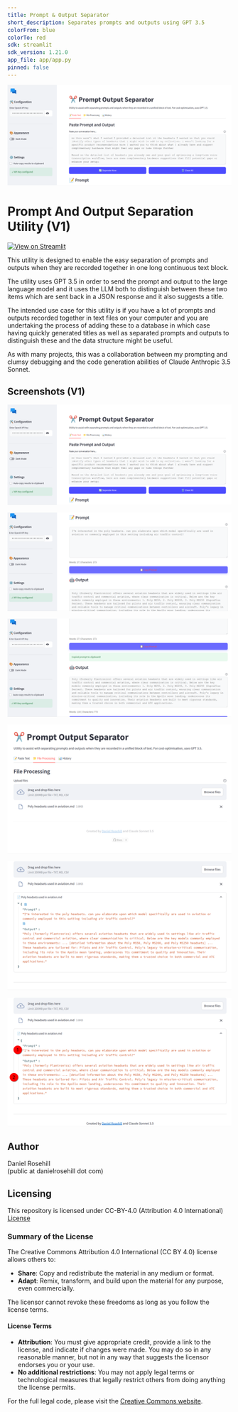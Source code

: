 ```yaml
---
title: Prompt & Output Separator
short_description: Separates prompts and outputs using GPT 3.5
colorFrom: blue
colorTo: red
sdk: streamlit
sdk_version: 1.21.0
app_file: app/app.py
pinned: false
---
```


![alt text](screenshots/v1/1.png)

# Prompt And Output Separation Utility (V1)

[![View on Streamlit](https://img.shields.io/badge/View_on-Streamlit-FF4B4B)]( https://prompt-output-separator.streamlit.app/)


This utility is designed to enable the easy separation of prompts and outputs when they are recorded together in one long continuous text block. 

The utility uses GPT 3.5 in order to send the prompt and output to the large language model and it uses the LLM both to distinguish between these two items which are sent back in a JSON response and it also suggests a title. 

The intended use case for this utility is if you have a lot of prompts and outputs recorded together in text files on your computer and you are undertaking the process of adding these to a database in which case having quickly generated titles as well as separated prompts and outputs to distinguish these and the data structure might be useful.

As with many projects, this was a collaboration between my prompting and clumsy debugging and the code generation abilities of Claude Anthropic 3.5 Sonnet.

## Screenshots (V1)

![alt text](screenshots/v1/1.png)

![alt text](screenshots/v1/2.png)

![alt text](screenshots/v1/3.png)

![alt text](screenshots/v1/4.png)

![alt text](screenshots/v1/5.png)

![alt text](screenshots/v1/6.png)

## Author

Daniel Rosehill  
(public at danielrosehill dot com)

## Licensing

This repository is licensed under CC-BY-4.0 (Attribution 4.0 International) 
[License](https://creativecommons.org/licenses/by/4.0/)

### Summary of the License
The Creative Commons Attribution 4.0 International (CC BY 4.0) license allows others to:
- **Share**: Copy and redistribute the material in any medium or format.
- **Adapt**: Remix, transform, and build upon the material for any purpose, even commercially.

The licensor cannot revoke these freedoms as long as you follow the license terms.

#### License Terms
- **Attribution**: You must give appropriate credit, provide a link to the license, and indicate if changes were made. You may do so in any reasonable manner, but not in any way that suggests the licensor endorses you or your use.
- **No additional restrictions**: You may not apply legal terms or technological measures that legally restrict others from doing anything the license permits.

For the full legal code, please visit the [Creative Commons website](https://creativecommons.org/licenses/by/4.0/legalcode).